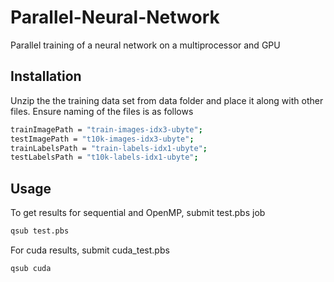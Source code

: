 # Parallel-Neural-Network
Parallel training of a neural network on a multiprocessor and GPU

## Installation

Unzip the the training data set from data folder and place it along with other files. Ensure naming of the files is as follows
```bash
trainImagePath = "train-images-idx3-ubyte";
testImagePath = "t10k-images-idx3-ubyte";
trainLabelsPath = "train-labels-idx1-ubyte";
testLabelsPath = "t10k-labels-idx1-ubyte";
```

## Usage
To get results for sequential and OpenMP, submit test.pbs job

```bash
qsub test.pbs
```

For cuda results, submit cuda_test.pbs
```bash
qsub cuda
